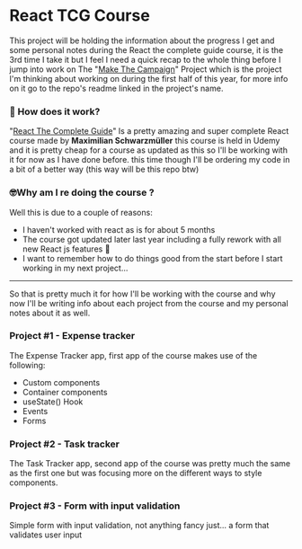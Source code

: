 # React TCG Course
This project will be holding the information about the progress I get and some personal notes during the React the complete guide course, it is the 3rd time I take it but I feel I need  a quick recap to the whole thing before I jump into work on The "[Make The Campaign](https://github.com/JorchCortez)" Project which is the project I'm thinking about working on during the first half of this year, for more info on it go to the repo's readme linked in the project's name.

### 🤔 How does it work?
"[React The Complete Guide](https://www.udemy.com/share/101Wby3@fD0HMF6FMFZkKlb94peOViIMwmsMyVS8rrPX6HL6kaQ4RKxJaSDq1vQ_Wl-PfDB5/)" Is a pretty amazing and super complete React course made by **Maximilian Schwarzmüller** this course is held in Udemy and it is pretty cheap for a course as updated as this so I'll be working with it for now as I have done before. this time though I'll be ordering my code in a bit of a better way (this way will be this repo btw)

### 🤓Why am I re doing the course ?
Well this is due to a couple of reasons:
- I haven't worked with react as is for about 5 months
- The course got updated later last year including a fully rework with all new React js features 🤩
- I want to remember how to do things good from the start before I start working in my next project...
- --- 
So that is pretty much it for how I'll be working with the course and why now I'll be writing info about each project from the course and my personal notes about it as well.


### Project  #1 - Expense tracker
The Expense Tracker app, first app of the course makes use of the following:
- Custom components
- Container components
- useState() Hook
- Events
- Forms

### Project  #2 - Task tracker
The Task Tracker app, second app of the course was pretty much the same as the first one but was focusing more on the different ways to style components.

### Project #3 - Form with input validation
Simple form with input validation, not anything fancy just... a form that validates user input